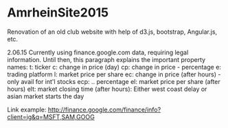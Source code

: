 # AmrheinSite2015
Renovation of an old club website with help of d3.js, bootstrap, Angular.js, etc.

2.06.15
Currently using finance.google.com data, requiring legal information. Until then, this paragraph explains the important property names:
	t: ticker
	c: change in price (day)
	cp: change in price - percentage
	e: trading platform
	l: market price per share
	ec: change in price (after hours) - only avail for int'l stocks
	ecp: .. percentage
	el: market price per share (after hours)
	elt: market closing time (after hours): Either west coast delay or asian market starts the day

Link example: http://finance.google.com/finance/info?client=ig&q=MSFT,SAM,GOOG